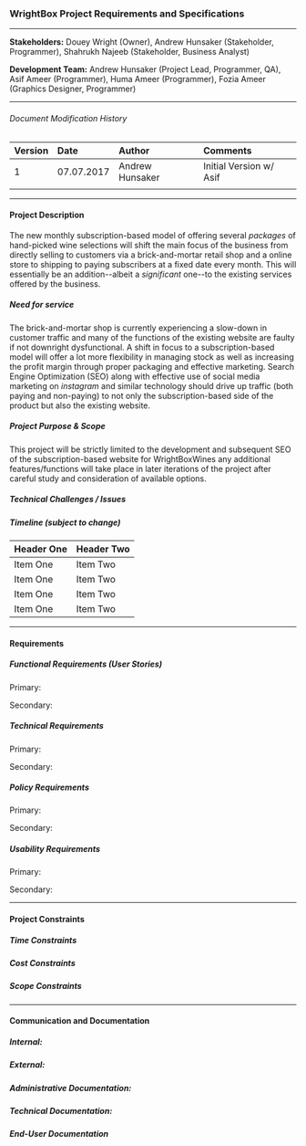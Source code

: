 ### WrightBox Project Requirements and Specifications
---
**Stakeholders:** Douey Wright (Owner), Andrew Hunsaker (Stakeholder, Programmer), Shahrukh Najeeb (Stakeholder, Business Analyst)

**Development Team:** Andrew Hunsaker (Project Lead, Programmer, QA), Asif Ameer (Programmer), Huma Ameer (Programmer), Fozia Ameer (Graphics Designer, Programmer)

---
###### Document Modification History
| Version        | Date           | Author          | Comments                |
| :------------- | :------------- |:--------------- |:----------------------- |
| 1              |  07.07.2017    | Andrew Hunsaker | Initial Version w/ Asif |
|                |                |                 |                         |

---
#### Project Description

The new monthly subscription-based model of offering several *packages* of hand-picked wine selections will shift the main focus of the business from directly selling to customers via a brick-and-mortar retail shop and a online store to shipping to paying subscribers at a fixed date every month. This will essentially be an addition--albeit a *significant* one--to the existing services offered by the business.

##### Need for service

The brick-and-mortar shop is currently experiencing a slow-down in customer traffic and many of the functions of the existing website are faulty if not downright dysfunctional. A shift in focus to a subscription-based model will offer a lot more flexibility in managing stock as well as increasing the profit margin through proper packaging and effective marketing. Search Engine Optimization (SEO) along with effective use of social media marketing on *instagram* and similar technology should drive up traffic (both paying and non-paying) to not only the subscription-based side of the product but also the existing website.

##### Project Purpose & Scope

This project will be strictly limited to the development and subsequent SEO of the subscription-based website for WrightBoxWines any additional features/functions will take place in later iterations of the project after careful study and consideration of available options.

##### Technical Challenges / Issues

##### Timeline *(subject to change)*

| Header One     | Header Two     |
| :------------- | :------------- |
| Item One       | Item Two       |
| Item One       | Item Two       |
| Item One       | Item Two       |
| Item One       | Item Two       |

---
#### Requirements

##### Functional Requirements (User Stories)

Primary:

Secondary:

##### Technical Requirements

Primary:

Secondary:

##### Policy Requirements

Primary:

Secondary:

##### Usability Requirements

Primary:

Secondary:

---
#### Project Constraints

##### Time Constraints

##### Cost Constraints

##### Scope Constraints

---
#### Communication and Documentation

##### Internal:

##### External:

##### Administrative Documentation:

##### Technical Documentation:

##### End-User Documentation
